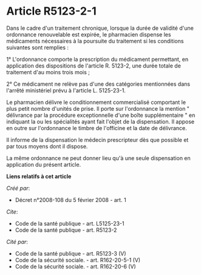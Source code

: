 # Article R5123-2-1

Dans le cadre d'un traitement chronique, lorsque la durée de validité d'une ordonnance renouvelable est expirée, le
pharmacien dispense les médicaments nécessaires à la poursuite du traitement si les conditions suivantes sont remplies : 

1° L'ordonnance comporte la prescription du médicament permettant, en application des dispositions de l'article R. 5123-2,
une durée totale de traitement d'au moins trois mois ; 

2° Ce médicament ne relève pas d'une des catégories mentionnées dans l'arrêté ministériel prévu à l'article L. 5125-23-1. 

Le pharmacien délivre le conditionnement commercialisé comportant le plus petit nombre d'unités de prise. Il porte sur
l'ordonnance la mention " délivrance par la procédure exceptionnelle d'une boîte supplémentaire " en indiquant la ou les
spécialités ayant fait l'objet de la dispensation. Il appose en outre sur l'ordonnance le timbre de l'officine et la date de
délivrance. 

Il informe de la dispensation le médecin prescripteur dès que possible et par tous moyens dont il dispose. 

La même ordonnance ne peut donner lieu qu'à une seule dispensation en application du présent article.

**Liens relatifs à cet article**

_Créé par_:

  - Décret n°2008-108 du 5 février 2008 - art. 1

_Cite_:

  - Code de la santé publique - art. L5125-23-1
  - Code de la santé publique - art. R5123-2

_Cité par_:

  - Code de la santé publique - art. R5123-3 (V)
  - Code de la sécurité sociale. - art. R162-20-5-1 (V)
  - Code de la sécurité sociale. - art. R162-20-6 (V)
